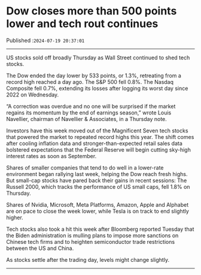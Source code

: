 # Dow closes more than 500 points lower and tech rout continues

Published :`2024-07-19 20:37:01`

---

US stocks sold off broadly Thursday as Wall Street continued to shed tech stocks.

The Dow ended the day lower by 533 points, or 1.3%, retreating from a record high reached a day ago. The S&P 500 fell 0.8%. The Nasdaq Composite fell 0.7%, extending its losses after logging its worst day since 2022 on Wednesday.

“A correction was overdue and no one will be surprised if the market regains its momentum by the end of earnings season,” wrote Louis Navellier, chairman of Navellier & Associates, in a Thursday note.

Investors have this week moved out of the Magnificent Seven tech stocks that powered the market to repeated record highs this year. The shift comes after cooling inflation data and stronger-than-expected retail sales data bolstered expectations that the Federal Reserve will begin cutting sky-high interest rates as soon as September.

Shares of smaller companies that tend to do well in a lower-rate environment began rallying last week, helping the Dow reach fresh highs. But small-cap stocks have pared back their gains in recent sessions: The Russell 2000, which tracks the performance of US small caps, fell 1.8% on Thursday.

Shares of Nvidia, Microsoft, Meta Platforms, Amazon, Apple and Alphabet are on pace to close the week lower, while Tesla is on track to end slightly higher.

Tech stocks also took a hit this week after Bloomberg reported Tuesday that the Biden administration is mulling plans to impose more sanctions on Chinese tech firms and to heighten semiconductor trade restrictions between the US and China.

As stocks settle after the trading day, levels might change slightly.

---

